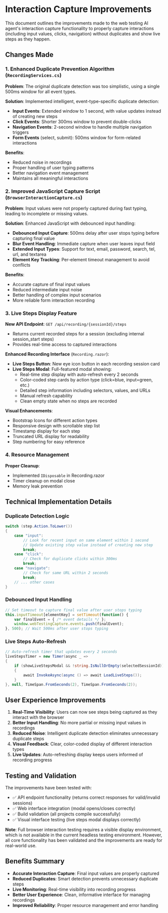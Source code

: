 # Interaction Capture Improvements

This document outlines the improvements made to the web testing AI agent's interaction capture functionality to properly capture interactions (including input values, clicks, navigation) without duplicates and show live steps as they happen.

## Changes Made

### 1. Enhanced Duplicate Prevention Algorithm (`RecordingServices.cs`)

**Problem**: The original duplicate detection was too simplistic, using a single 500ms window for all event types.

**Solution**: Implemented intelligent, event-type-specific duplicate detection:

- **Input Events**: Extended window to 1 second, with value updates instead of creating new steps
- **Click Events**: Shorter 300ms window to prevent double-clicks
- **Navigation Events**: 2-second window to handle multiple navigation triggers
- **Form Events** (select, submit): 500ms window for form-related interactions

**Benefits**:
- Reduced noise in recordings
- Proper handling of user typing patterns
- Better navigation event management
- Maintains all meaningful interactions

### 2. Improved JavaScript Capture Script (`BrowserInteractionCapture.cs`)

**Problem**: Input values were not properly captured during fast typing, leading to incomplete or missing values.

**Solution**: Enhanced JavaScript with debounced input handling:

- **Debounced Input Capture**: 500ms delay after user stops typing before capturing final value
- **Blur Event Handling**: Immediate capture when user leaves input field
- **Extended Input Types**: Support for text, email, password, search, tel, url, and textarea
- **Element Key Tracking**: Per-element timeout management to avoid conflicts

**Benefits**:
- Accurate capture of final input values
- Reduced intermediate input noise
- Better handling of complex input scenarios
- More reliable form interaction recording

### 3. Live Steps Display Feature

**New API Endpoint**: `GET /api/recording/{sessionId}/steps`
- Returns current recorded steps for a session (excluding internal session_start steps)
- Provides real-time access to captured interactions

**Enhanced Recording Interface** (`Recording.razor`):
- **Live Steps Button**: New eye icon button in each recording session card
- **Live Steps Modal**: Full-featured modal showing:
  - Real-time step display with auto-refresh every 2 seconds
  - Color-coded step cards by action type (click=blue, input=green, etc.)
  - Detailed step information including selectors, values, and URLs
  - Manual refresh capability
  - Clean empty state when no steps are recorded

**Visual Enhancements**:
- Bootstrap Icons for different action types
- Responsive design with scrollable step list
- Timestamp display for each step
- Truncated URL display for readability
- Step numbering for easy reference

### 4. Resource Management

**Proper Cleanup**:
- Implemented `IDisposable` in Recording.razor
- Timer cleanup on modal close
- Memory leak prevention

## Technical Implementation Details

### Duplicate Detection Logic

```csharp
switch (step.Action.ToLower())
{
    case "input":
        // Look for recent input on same element within 1 second
        // Update existing step value instead of creating new step
        break;
    case "click":
        // Check for duplicate clicks within 300ms
        break;
    case "navigate":
        // Check for same URL within 2 seconds
        break;
    // ... other cases
}
```

### Debounced Input Handling

```javascript
// Set timeout to capture final value after user stops typing
this.inputTimeout[elementKey] = setTimeout(function() {
    var finalEvent = { /* event details */ };
    window.webTestingCapture.events.push(finalEvent);
}, 500); // Wait 500ms after user stops typing
```

### Live Steps Auto-Refresh

```csharp
// Auto-refresh timer that updates every 2 seconds
liveStepsTimer = new Timer(async _ =>
{
    if (showLiveStepsModal && !string.IsNullOrEmpty(selectedSessionId))
    {
        await InvokeAsync(async () => await LoadLiveSteps());
    }
}, null, TimeSpan.FromSeconds(2), TimeSpan.FromSeconds(2));
```

## User Experience Improvements

1. **Real-Time Visibility**: Users can now see steps being captured as they interact with the browser
2. **Better Input Handling**: No more partial or missing input values in recordings
3. **Reduced Noise**: Intelligent duplicate detection eliminates unnecessary duplicate steps
4. **Visual Feedback**: Clear, color-coded display of different interaction types
5. **Live Updates**: Auto-refreshing display keeps users informed of recording progress

## Testing and Validation

The improvements have been tested with:
- ✅ API endpoint functionality (returns correct responses for valid/invalid sessions)
- ✅ Web interface integration (modal opens/closes correctly)
- ✅ Build validation (all projects compile successfully)
- ✅ Visual interface testing (live steps modal displays correctly)

**Note**: Full browser interaction testing requires a visible display environment, which is not available in the current headless testing environment. However, all core functionality has been validated and the improvements are ready for real-world use.

## Benefits Summary

- **Accurate Interaction Capture**: Final input values are properly captured
- **Reduced Duplicates**: Smart detection prevents unnecessary duplicate steps
- **Live Monitoring**: Real-time visibility into recording progress
- **Better User Experience**: Clean, informative interface for managing recordings
- **Improved Reliability**: Proper resource management and error handling